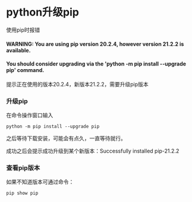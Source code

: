 # python升级pip

<!--more-->
使用pip时报错
#### WARNING: You are using pip version 20.2.4, however version 21.2.2 is available.
#### You should consider upgrading via the 'python -m pip install --upgrade pip' command.
提示正在使用的版本20.2.4，新版本21.2.2，需要升级pip版本

### 升级pip
在命令操作窗口输入
```
python -m pip install --upgrade pip
```

之后等待下载安装，可能会有点久，一直等待就行。

成功之后会提示成功升级到某个新版本：Successfully installed pip-21.2.2

### 查看pip版本
如果不知道版本可通过命令：
```
pip show pip
```
